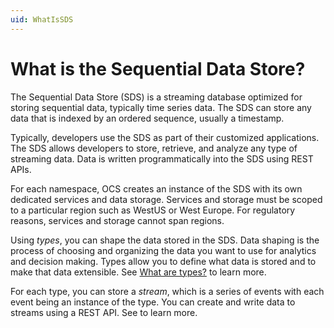 ```yaml
---
uid: WhatIsSDS
---
```


# What is the Sequential Data Store?

The Sequential Data Store (SDS) is a streaming database optimized for storing sequential data, typically time series data. The SDS can store any data that is indexed by an ordered sequence, usually a timestamp.

Typically, developers use the SDS as part of their customized applications. The SDS allows developers to store, retrieve, and analyze any type of streaming data. Data is written programmatically into the SDS using REST APIs.

For each namespace, OCS creates an instance of the SDS with its own dedicated services and data storage. Services and storage must be scoped to a particular region such as WestUS or West Europe. For regulatory reasons, services and storage cannot span regions.

Using _types_, you can shape the data stored in the SDS. Data shaping is the process of choosing and organizing the data you want to use for analytics and decision making. Types allow you to define what data is stored and to make that data extensible. See [What are types?](xref:WhatAreTypes) to learn more.

For each type, you can store a _stream_, which is a series of events with each event being an instance of the type. You can create and write data to streams using a REST API. See <link to streams> to learn more.
